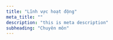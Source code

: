 ```yaml
---
title: "Lĩnh vực hoạt động"
meta_title: ""
description: "this is meta description"
subheading: "Chuyên môn"
---
```


